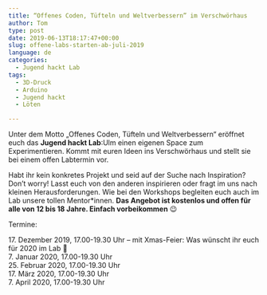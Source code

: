 ```yaml
---
title: “Offenes Coden, Tüfteln und Weltverbessern” im Verschwörhaus
author: Tom
type: post
date: 2019-06-13T18:17:47+00:00
slug: offene-labs-starten-ab-juli-2019
language: de
categories:
  - Jugend hackt Lab
tags:
  - 3D-Druck
  - Arduino
  - Jugend hackt
  - Löten

---
```

Unter dem Motto &#8222;Offenes Coden, Tüfteln und Weltverbessern&#8220; eröffnet euch das **Jugend hackt Lab**:Ulm einen eigenen Space zum Experimentieren. Kommt mit euren Ideen ins Verschwörhaus und stellt sie bei einem offen Labtermin vor.

Habt ihr kein konkretes Projekt und seid auf der Suche nach Inspiration? Don’t worry! Lasst euch von den anderen inspirieren oder fragt im uns nach kleinen Herausforderungen. Wie bei den Workshops begleiten euch auch im Lab unsere tollen Mentor\*innen. **Das Angebot ist kostenlos und offen für alle von 12 bis 18 Jahre. Einfach vorbeikommen** 😉

Termine:

17\. Dezember 2019, 17.00-19.30 Uhr &#8211; mit Xmas-Feier: Was wünscht ihr euch für 2020 im Lab 🙂  
7\. Januar 2020, 17.00-19.30 Uhr  
25\. Februar 2020, 17.00-19.30 Uhr  
17\. März 2020, 17.00-19.30 Uhr  
7\. April 2020, 17.00-19.30 Uhr  
